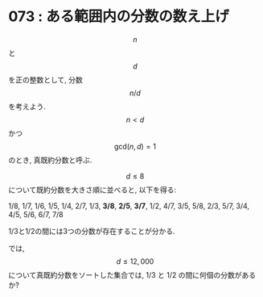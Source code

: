 # 073 : ある範囲内の分数の数え上げ

$$n$$と$$d$$を正の整数として, 分数$$n/d$$を考えよう. $$n<d$$かつ$$\textrm{gcd}(n,d)=1$$のとき, 真既約分数と呼ぶ.

$$d ≤ 8$$について既約分数を大きさ順に並べると, 以下を得る:

1/8, 1/7, 1/6, 1/5, 1/4, 2/7, 1/3, **3/8**, **2/5**, **3/7**, 1/2, 4/7, 3/5, 5/8, 2/3, 5/7, 3/4, 4/5, 5/6, 6/7, 7/8

1/3と1/2の間には3つの分数が存在することが分かる.

では,$$d ≤ 12,000$$について真既約分数をソートした集合では, 1/3 と 1/2 の間に何個の分数があるか?

